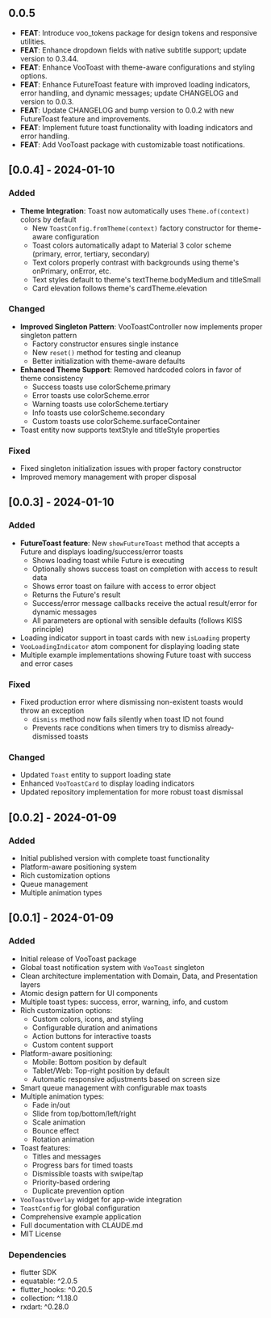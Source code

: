 ## 0.0.5

 - **FEAT**: Introduce voo_tokens package for design tokens and responsive utilities.
 - **FEAT**: Enhance dropdown fields with native subtitle support; update version to 0.3.44.
 - **FEAT**: Enhance VooToast with theme-aware configurations and styling options.
 - **FEAT**: Enhance FutureToast feature with improved loading indicators, error handling, and dynamic messages; update CHANGELOG and version to 0.0.3.
 - **FEAT**: Update CHANGELOG and bump version to 0.0.2 with new FutureToast feature and improvements.
 - **FEAT**: Implement future toast functionality with loading indicators and error handling.
 - **FEAT**: Add VooToast package with customizable toast notifications.

## [0.0.4] - 2024-01-10

### Added
- **Theme Integration**: Toast now automatically uses `Theme.of(context)` colors by default
  - New `ToastConfig.fromTheme(context)` factory constructor for theme-aware configuration
  - Toast colors automatically adapt to Material 3 color scheme (primary, error, tertiary, secondary)
  - Text colors properly contrast with backgrounds using theme's onPrimary, onError, etc.
  - Text styles default to theme's textTheme.bodyMedium and titleSmall
  - Card elevation follows theme's cardTheme.elevation

### Changed
- **Improved Singleton Pattern**: VooToastController now implements proper singleton pattern
  - Factory constructor ensures single instance
  - New `reset()` method for testing and cleanup
  - Better initialization with theme-aware defaults
- **Enhanced Theme Support**: Removed hardcoded colors in favor of theme consistency
  - Success toasts use colorScheme.primary
  - Error toasts use colorScheme.error  
  - Warning toasts use colorScheme.tertiary
  - Info toasts use colorScheme.secondary
  - Custom toasts use colorScheme.surfaceContainer
- Toast entity now supports textStyle and titleStyle properties

### Fixed
- Fixed singleton initialization issues with proper factory constructor
- Improved memory management with proper disposal

## [0.0.3] - 2024-01-10

### Added
- **FutureToast feature**: New `showFutureToast` method that accepts a Future and displays loading/success/error toasts
  - Shows loading toast while Future is executing
  - Optionally shows success toast on completion with access to result data
  - Shows error toast on failure with access to error object
  - Returns the Future's result
  - Success/error message callbacks receive the actual result/error for dynamic messages
  - All parameters are optional with sensible defaults (follows KISS principle)
- Loading indicator support in toast cards with new `isLoading` property
- `VooLoadingIndicator` atom component for displaying loading state
- Multiple example implementations showing Future toast with success and error cases

### Fixed
- Fixed production error where dismissing non-existent toasts would throw an exception
  - `dismiss` method now fails silently when toast ID not found
  - Prevents race conditions when timers try to dismiss already-dismissed toasts

### Changed
- Updated `Toast` entity to support loading state
- Enhanced `VooToastCard` to display loading indicators
- Updated repository implementation for more robust toast dismissal

## [0.0.2] - 2024-01-09

### Added
- Initial published version with complete toast functionality
- Platform-aware positioning system
- Rich customization options
- Queue management
- Multiple animation types

## [0.0.1] - 2024-01-09

### Added
- Initial release of VooToast package
- Global toast notification system with `VooToast` singleton
- Clean architecture implementation with Domain, Data, and Presentation layers
- Atomic design pattern for UI components
- Multiple toast types: success, error, warning, info, and custom
- Rich customization options:
  - Custom colors, icons, and styling
  - Configurable duration and animations
  - Action buttons for interactive toasts
  - Custom content support
- Platform-aware positioning:
  - Mobile: Bottom position by default
  - Tablet/Web: Top-right position by default
  - Automatic responsive adjustments based on screen size
- Smart queue management with configurable max toasts
- Multiple animation types:
  - Fade in/out
  - Slide from top/bottom/left/right
  - Scale animation
  - Bounce effect
  - Rotation animation
- Toast features:
  - Titles and messages
  - Progress bars for timed toasts
  - Dismissible toasts with swipe/tap
  - Priority-based ordering
  - Duplicate prevention option
- `VooToastOverlay` widget for app-wide integration
- `ToastConfig` for global configuration
- Comprehensive example application
- Full documentation with CLAUDE.md
- MIT License

### Dependencies
- flutter SDK
- equatable: ^2.0.5
- flutter_hooks: ^0.20.5
- collection: ^1.18.0
- rxdart: ^0.28.0